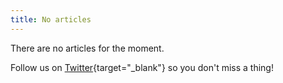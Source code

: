 ```yaml
---
title: No articles
---
```


There are no articles for the moment.

Follow us on [Twitter](https://x.com/unjsio){target="_blank"} so you don't miss a thing!
